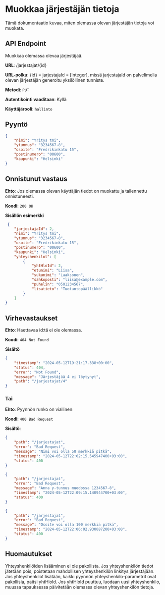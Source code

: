 # Muokkaa järjestäjän tietoja
Tämä dokumentaatio kuvaa, miten olemassa olevan järjestäjän tietoja voi muokata.

## API Endpoint
Muokkaa olemassa olevaa järjestäjää.

**URL**: /jarjestajat/{id}

**URL-polku**: {id} = jarjestajaId = [integer], missä jarjestajaId on palvelimella olevan järjestäjän generoitu yksilöllinen tunniste.

**Metodi**: `PUT`

**Autentikointi vaaditaan**: Kyllä

**Käyttäjärooli**: `hallinto`

## Pyyntö
```json
{
    "nimi": "Yritys tmi",
    "ytunnus": "3234567-8",
    "osoite": "Fredrikinkatu 15",
    "postinumero": "00600",
    "kaupunki": "Helsinki"
}
```

## Onnistunut vastaus

**Ehto**: Jos olemassa olevan käyttäjän tiedot on muokattu ja tallennettu onnistuneesti.

**Koodi**: `200 OK`

**Sisällön esimerkki**
```json
 {
    "jarjestajaId": 2,
    "nimi": "Yritys tmi",
    "ytunnus": "3234567-8",
    "osoite": "Fredrikinkatu 15",
    "postinumero": "00600",
    "kaupunki": "Helsinki",
    "yhteyshenkilot": [
        {
            "yhtHloId": 2,
            "etunimi": "Liisa",
            "sukunimi": "Laaksonen",
            "sahkoposti": "liisa@example.com",
            "puhelin": "0501234567",
            "lisatieto": "Tuotantopäällikkö"
        }
    ]
}
```
## Virhevastaukset

**Ehto**: Haettavaa id:tä ei ole olemassa.

**Koodi**: `404 Not Found`

**Sisältö**
```json
{
    "timestamp": "2024-05-12T19:21:17.338+00:00",
    "status": 404,
    "error": "Not Found",
    "message": "Järjestäjää 4 ei löytynyt",
    "path": "/jarjestajat/4"
}
```
### Tai

**Ehto**: Pyynnön runko on viallinen

**Koodi**: `400 Bad Request`

**Sisältö**:

```json
{
    "path": "/jarjestajat",
    "error": "Bad Request",
    "message": "Nimi voi olla 50 merkkiä pitkä",
    "timestamp": "2024-05-12T22:02:15.545947400+03:00",
    "status": 400
}
```

```json
{
    "path": "/jarjestajat",
    "error": "Bad Request",
    "message": "Anna y-tunnus muodossa 1234567-8",
    "timestamp": "2024-05-12T22:09:15.140944700+03:00",
    "status": 400
}
```

```json
{
    "path": "/jarjestajat",
    "error": "Bad Request",
    "message": "Osoite voi olla 100 merkkiä pitkä",
    "timestamp": "2024-05-12T22:06:02.930087200+03:00",
    "status": 400
}
```

## Huomautukset
Yhteyshenkilöiden lisääminen ei ole pakollista. Jos yhteyshenkilön tiedot jätetään pois, poistetaan mahdollisen yhteyshenkilön linkitys järjestäjään. Jos yhteyshenkilot lisätään, kaikki pyynnön yhteyshenkilo-parametrit ovat pakollisia, paitsi yhtHloId. Jos yhtHloId puuttuu, luodaan uusi yhteyshenkilo, muussa tapauksessa päivitetään olemassa olevan yhteyshenkilön tietoja.

